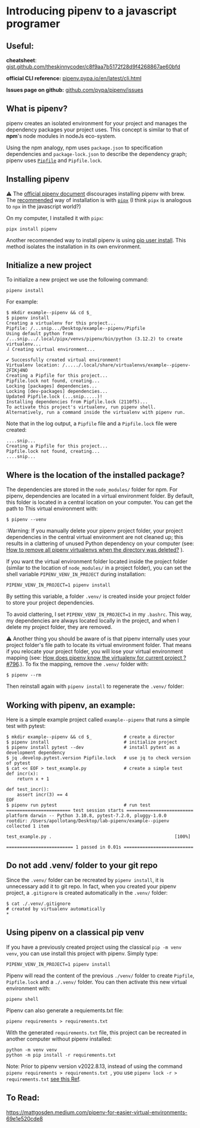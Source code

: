 # Introducing pipenv to a javascript programer


## Useful:

**cheatsheet**: [gist.github.com/theskinnycoder/c8f9aa7b5172f28d9f4268867ae60bfd](https://gist.github.com/theskinnycoder/c8f9aa7b5172f28d9f4268867ae60bfd)

**official CLI reference:**  [pipenv.pypa.io/en/latest/cli.html](https://pipenv.pypa.io/en/latest/cli.html#pipenv) 

**Issues page on github:** [github.com/pypa/pipenv/issues](https://github.com/pypa/pipenv/issues)


## What is pipenv?

pipenv creates an isolated environment for your project and manages the dependency packages your project uses. This concept is similar to that of **npm**'s node modules in nodeJs eco-system. 

Using the npm analogy, npm uses `package.json` to specification dependencies and `package-lock.json` to describe the dependency graph; pipenv uses [`Pipfile`](https://github.com/pypa/pipfile) and `Pipfile.lock`.

 
## Installing pipenv

:warning: The [official pipenv document](https://pipenv.pypa.io/en/latest/#install-pipenv-today) discourages installing pipenv with brew. The [recommended](https://pipenv.pypa.io/en/latest/install/#isolated-installation-of-pipenv-with-pipx) way of installation is with  [`pipx`](https://github.com/pypa/pipx) (I think `pipx` is analogous to `npx` in the javascript world?)

On my computer, I installed it with `pipx`:

```
pipx install pipenv 
```

Another recommended way to install pipenv is using [pip user install](https://pip.pypa.io/en/stable/user_guide/#user-installs).  This method isolates the installation in its own environment. 

## Initialize a new project

To initialize a new project we use the following command:

```
pipenv install
``` 

For example:

```
$ mkdir example--pipenv && cd $_  
$ pipenv install
Creating a virtualenv for this project...
Pipfile: /...snip.../Desktop/example--pipenv/Pipfile
Using default python from /...snip.../.local/pipx/venvs/pipenv/bin/python (3.12.2) to create virtualenv...
⠼ Creating virtual environment...

✔ Successfully created virtual environment!
Virtualenv location: /...../.local/share/virtualenvs/example--pipenv-2FIKj4NO
Creating a Pipfile for this project...
Pipfile.lock not found, creating...
Locking [packages] dependencies...
Locking [dev-packages] dependencies...
Updated Pipfile.lock (...snip.....)!
Installing dependencies from Pipfile.lock (2110f5)...
To activate this project's virtualenv, run pipenv shell.
Alternatively, run a command inside the virtualenv with pipenv run.
```

Note that in the log output, a `Pipfile` file and a `Pipfile.lock` file were created:

```
....snip...
Creating a Pipfile for this project...
Pipfile.lock not found, creating...
....snip...

```


## Where is the location of the installed package?

The dependencies are stored in the `node_modules/` folder for npm.  For pipenv, dependencies are  located in a virtual environment folder.  By default, this folder is located in a central location on your computer.  You can get the path to This virtual environment with: 

```
$ pipenv --venv
```

:Warning: If you manually delete your pipenv project folder, your project dependencies in the central virtual environment are not cleaned up; this results in a clattering of unused Python dependency on your computer (see: 
[How to remove all pipenv virtualenvs when the directory was deleted?](https://stackoverflow.com/questions/65126606/how-to-remove-all-pipenv-virtualenvs-when-the-directory-was-deleted)
). 

If you want the virtual environment folder located inside the project folder (similar to the location of `node_modules/` in a project folder), you can set the shell variable `PIPENV_VENV_IN_PROJECT` during installation:

```
PIPENV_VENV_IN_PROJECT=1 pipenv install
```
By setting this variable, a folder `.venv/` is created inside your project folder to store your project dependencies.



To avoid clattering, I set `PIPENV_VENV_IN_PROJECT=1` in my `.bashrc`.  This way, my dependencies are always located locally in the project, and when I delete my project folder, they are removed. 

:warning: Another thing you should be aware of is that pipenv internally uses your project folder's file path to locate its virtual environment folder. That means if you relocate your project folder, you will lose your virtual environment mapping (see: [How does pipenv know the virtualenv for current project ? #796](https://github.com/pypa/pipenv/issues/796).). To fix the mapping, remove the `.venv/` folder with:  

```
$ pipenv --rm
```

Then reinstall again with `pipenv install` to regenerate the `.venv/` folder:

## Working with pipenv, an example:


Here is a simple example project called `example--pipenv` that runs a simple test with pytest:

```
$ mkdir example--pipenv && cd $_            # create a director
$ pipenv install                            # initialize project
$ pipenv install pytest --dev               # install pytest as a development dependency 
$ jq .develop.pytest.version Pipfile.lock   # use jq to check version of pytest
$ cat << EOF > test_example.py              # create a simple test
def incr(x):
    return x + 1

def test_incr():
    assert incr(3) == 4
EOF
$ pipenv run pytest                         # run test
======================== test session starts =========================
platform darwin -- Python 3.10.8, pytest-7.2.0, pluggy-1.0.0
rootdir: /Users/apollotang/Desktop/lab-pipenv/example--pipenv
collected 1 item

test_example.py .                                              [100%]

========================= 1 passed in 0.01s ==========================    
```

## Do not add  .venv/ folder to your git repo

Since the `.venv/` folder can be recreated by `pipenv install`, it is unnecessary add it to git repo. In fact, when you created your pipenv project, a `.gitignore` is created automatically in the `.venv/` folder: 

```
$ cat ./.venv/.gitignore
# created by virtualenv automatically
*
```


## Using pipenv on a classical pip venv

If you have a previously created project using the classical `pip -m venv venv`,  you can use install this project with pipenv. Simply type: 

```
PIPENV_VENV_IN_PROJECT=1 pipenv install
```

Pipenv will read the content of the previous `./venv/` folder to create `Pipfile`, `Pipfile.lock` and a `./.venv/` folder. You can then activate this new virtual environment with:

```
pipenv shell
```

Pipenv can also generate a requiements.txt file: 

```
pipenv requirements > requirements.txt  
```

With the generated `requirements.txt` file, this project can be recreated in another computer without pipenv installed: 

```
python -m venv venv
python -m pip install -r requirements.txt
```

Note: Prior to pipenv version v2022.8.13, instead of using the command `pipenv requirements > requirements.txt `, you use `pipenv lock -r > requirements.txt` [see this Ref](https://stackoverflow.com/a/73352657).


## To Read:

https://mattgosden.medium.com/pipenv-for-easier-virtual-environments-69e1e520cde8







